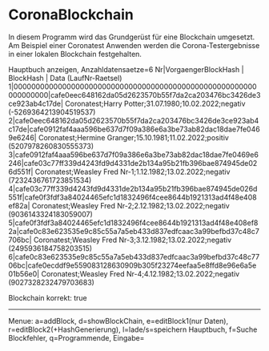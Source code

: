 # CoronaBlockchain
In diesem Programm wird das Grundgerüst für eine Blockchain umgesetzt.
Am Beispiel einer Coronatest Anwenden werden die Corona-Testergebnisse in einer lokalen Blockchain festgehalten.


Hauptbuch anzeigen, Anzahldatensaetze=6
Nr|VorgaengerBlockHash                                              | BlockHash                                                      | Data (LaufNr-Raetsel)
 1|0000000000000000000000000000000000000000000000000000000000000000|cafe0eec648162da05d2623570b55f7da2ca203476bc3426de3ce923ab4c17de| Coronatest;Harry Potter;31.07.1980;10.02.2022;negativ (-5269364213904519537)
 2|cafe0eec648162da05d2623570b55f7da2ca203476bc3426de3ce923ab4c17de|cafe0912faf4aaa596be637d7f09a386e6a3be73ab82dac18dae7fe0469e6246| Coronatest;Hermine Granger;15.10.1981;11.02.2022;positiv (5207978260830555373)
 3|cafe0912faf4aaa596be637d7f09a386e6a3be73ab82dac18dae7fe0469e6246|cafe03c77ff339d4243fd9d4331de2b134a95b21fb396bae874945de026d551f| Coronatest;Weasley Fred Nr-1;1.12.1982;13.02.2022;negativ (7232436761723851534)
 4|cafe03c77ff339d4243fd9d4331de2b134a95b21fb396bae874945de026d551f|cafe0f3fdf3a84024465efc1d1832496f4cee8644b1921313ad4f48e408ef82a| Coronatest;Weasley Fred Nr-2;2.12.1982;13.02.2022;negativ (9036143324183059007)
 5|cafe0f3fdf3a84024465efc1d1832496f4cee8644b1921313ad4f48e408ef82a|cafe0c83e623535e9c85c55a7a5eb433d837edfcaac3a99befbd37c48c7706bc| Coronatest;Weasley Fred Nr-3;3.12.1982;13.02.2022;negativ (2495936184758203515)
 6|cafe0c83e623535e9c85c55a7a5eb433d837edfcaac3a99befbd37c48c7706bc|cafe0ecddf9e559083128630909b305f23274eefaa5e8ffd8e96e6a5e01b56e0| Coronatest;Weasley Fred Nr-4;4.12.1982;13.02.2022;negativ (9027328232479703683)

Blockchain korrekt: true

--------------------------------------------------------------------------------------------
Menue: a=addBlock, d=showBlockChain, e=editBlock1(nur Daten), r=editBlock2(+HashGenerierung),
       l=lade/s=speichern Hauptbuch, f=Suche Blockfehler, q=Programmende, Eingabe= 
